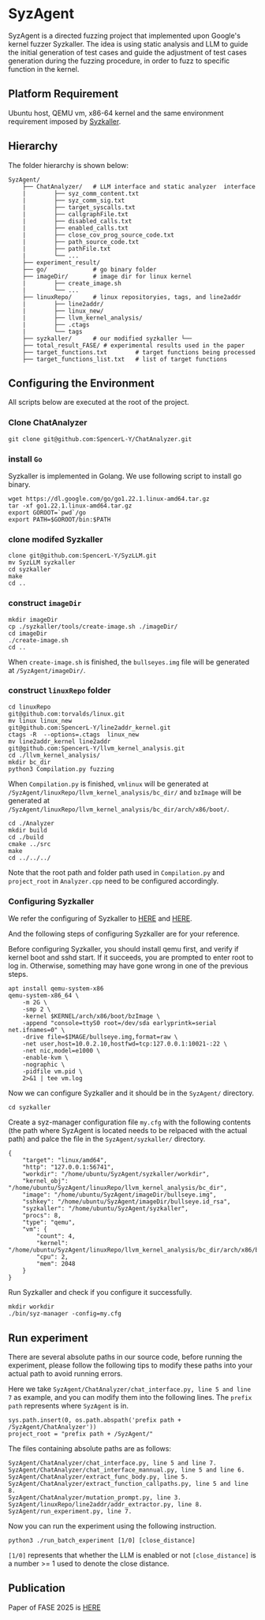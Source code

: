 # SyzAgent

SyzAgent is a directed fuzzing project that implemented upon Google's kernel fuzzer Syzkaller. The idea is using static analysis and LLM to guide the initial generation of test cases and guide the adjustment of test cases generation during the fuzzing procedure, in order to fuzz to specific function in the kernel.

## Platform Requirement

Ubuntu host, QEMU vm, x86-64 kernel and the same environment requirement imposed by [Syzkaller](https://github.com/google/syzkaller/).

## Hierarchy
The folder hierarchy is shown below:

```
SyzAgent/ 
    ├── ChatAnalyzer/   # LLM interface and static analyzer  interface
    |        ├── syz_comm_content.txt
    |        ├── syz_comm_sig.txt
    |        ├── target_syscalls.txt
    |        ├── callgraphFile.txt
    |        ├── disabled_calls.txt
    |        ├── enabled_calls.txt
    |        ├── close_cov_prog_source_code.txt
    |        ├── path_source_code.txt
    |        ├── pathFile.txt
    |        └── ...
    ├── experiment_result/ 
    ├── go/             # go binary folder
    ├── imageDir/       # image dir for linux kernel
    |        ├── create_image.sh
    |        └── ...
    ├── linuxRepo/      # linux repositoryies, tags, and line2addr
    |        ├── line2addr/ 
    |        ├── linux_new/ 
    |        ├── llvm_kernel_analysis/ 
    |        ├── .ctags
    |        └── tags
    ├── syzkaller/      # our modified syzkaller └──
    ├── total_result_FASE/ # experimental results used in the paper
    ├── target_functions.txt        # target functions being processed
    ├── target_functions_list.txt   # list of target functions
```

## Configuring the Environment

All scripts below are executed at the root of the project.
###  Clone ChatAnalyzer

```
git clone git@github.com:SpencerL-Y/ChatAnalyzer.git
```

### install ```Go```

Syzkaller is implemented in Golang. We use following script to install go binary. 

```
wget https://dl.google.com/go/go1.22.1.linux-amd64.tar.gz
tar -xf go1.22.1.linux-amd64.tar.gz
export GOROOT=`pwd`/go
export PATH=$GOROOT/bin:$PATH
```

### clone modifed Syzkaller
```
clone git@github.com:SpencerL-Y/SyzLLM.git
mv SyzLLM syzkaller
cd syzkaller
make
cd ..
```

### construct ```imageDir```

```
mkdir imageDir
cp ./syzkaller/tools/create-image.sh ./imageDir/
cd imageDir
./create-image.sh
cd ..
```

When `create-image.sh` is finished, the `bullseyes.img` file will be generated at `/SyzAgent/imageDir/`.

### construct ```linuxRepo``` folder
```
cd linuxRepo
git@github.com:torvalds/linux.git
mv linux linux_new
git@github.com:SpencerL-Y/line2addr_kernel.git
ctags -R  --options=.ctags  linux_new
mv line2addr_kernel line2addr
git@github.com:SpencerL-Y/llvm_kernel_analysis.git
cd ./llvm_kernel_analysis/
mkdir bc_dir
python3 Compilation.py fuzzing
```

When `Compilation.py` is finished, `vmlinux` will be generated at `/SyzAgent/linuxRepo/llvm_kernel_analysis/bc_dir/` and `bzImage` will be generated at `/SyzAgent/linuxRepo/llvm_kernel_analysis/bc_dir/arch/x86/boot/`.

```
cd ./Analyzer
mkdir build
cd ./build
cmake ../src
make 
cd ../../../
```

Note that the root path and folder path used in ```Compilation.py``` and ```project_root``` in ```Analyzer.cpp``` need to be configured accordingly.

### Configuring Syzkaller

We refer the configuring of Syzkaller to [HERE](https://github.com/SpencerL-Y/SyzLLM/blob/master/docs/linux/setup_ubuntu-host_qemu-vm_x86-64-kernel.md) and [HERE](https://github.com/SpencerL-Y/SyzLLM/blob/master/docs/linux/setup.md).

And the following steps of configuring Syzkaller are for your reference.

Before configuring Syzkaller, you should install qemu first, and verify if kernel boot and sshd start. If it succeeds, you are prompted to enter root to log in. Otherwise, something may have gone wrong in one of the previous steps.
```
apt install qemu-system-x86 
qemu-system-x86_64 \
	-m 2G \
	-smp 2 \
	-kernel $KERNEL/arch/x86/boot/bzImage \   
	-append "console=ttyS0 root=/dev/sda earlyprintk=serial net.ifnames=0" \
	-drive file=$IMAGE/bullseye.img,format=raw \   
	-net user,host=10.0.2.10,hostfwd=tcp:127.0.0.1:10021-:22 \
	-net nic,model=e1000 \
	-enable-kvm \
	-nographic \
	-pidfile vm.pid \
	2>&1 | tee vm.log
```

Now we can configure Syzkaller and it should be in the `SyzAgent/` directory.
 ```
cd syzkaller
 ```
Create a syz-manager configuration file `my.cfg` with the following contents (the path where SyzAgent is located needs to be relpaced with the actual path) and palce the file in the `SyzAgent/syzkaller/` directory.
```
{
    "target": "linux/amd64",
    "http": "127.0.0.1:56741",
    "workdir": "/home/ubuntu/SyzAgent/syzkaller/workdir",
    "kernel_obj": "/home/ubuntu/SyzAgent/linuxRepo/llvm_kernel_analysis/bc_dir",
    "image": "/home/ubuntu/SyzAgent/imageDir/bullseye.img",
    "sshkey": "/home/ubuntu/SyzAgent/imageDir/bullseye.id_rsa",
    "syzkaller": "/home/ubuntu/SyzAgent/syzkaller",
    "procs": 8,
    "type": "qemu",
    "vm": {
        "count": 4,
        "kernel": "/home/ubuntu/SyzAgent/linuxRepo/llvm_kernel_analysis/bc_dir/arch/x86/boot/bzImage",
        "cpu": 2,
        "mem": 2048
    }
}
```
Run Syzkaller and check if you configure it successfully.
```
mkdir workdir
./bin/syz-manager -config=my.cfg
```

## Run experiment

There are several absolute paths in our source code, before running the experiment, please follow the following tips to modify these paths into your actual path to avoid running errors. 

Here we take `SyzAgent/ChatAnalyzer/chat_interface.py, line 5 and line 7` as example, and you can modify them into the following lines. The `prefix path` represents where `SyzAgent` is in.

```
sys.path.insert(0, os.path.abspath('prefix path + /SyzAgent/ChatAnalyzer'))
project_root = "prefix path + /SyzAgent/"
```

The files containing absolute paths are as follows:

```
SyzAgent/ChatAnalyzer/chat_interface.py, line 5 and line 7.
SyzAgent/ChatAnalyzer/chat_interface_mannual.py, line 5 and line 6.
SyzAgent/ChatAnalyzer/extract_func_body.py, line 5.
SyzAgent/ChatAnalyzer/extract_function_callpaths.py, line 5 and line 8.
SyzAgent/ChatAnalyzer/mutation_prompt.py, line 3.
SyzAgent/linuxRepo/line2addr/addr_extractor.py, line 8.
SyzAgent/run_experiment.py, line 7.
```

Now you can run the experiment using the following instruction.

```
python3 ./run_batch_experiment [1/0] [close_distance]
```

```[1/0]``` represents that whether the LLM is enabled or not
```[close_distance]``` is a number >= 1 used to denote the close distance.


## Publication

Paper of FASE 2025 is [HERE](https://arxiv.org/abs/2503.02301)
